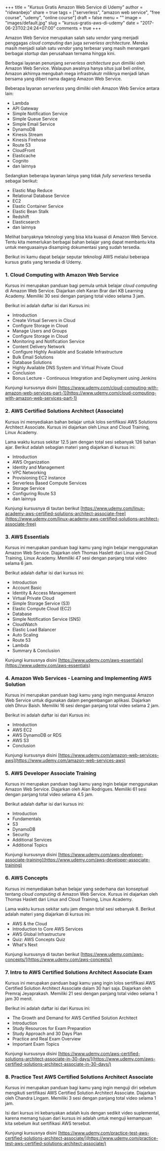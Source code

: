 +++
title = "Kursus Gratis Amazon Web Service di Udemy"
author = "ridwanbejo"
share = true
tags = ["serverless", "amazon web service", "free course", "udemy", "online course"]
draft = false
menu = ""
image = "images/default.jpg"
slug = "kursus-gratis-aws-di-udemy"
date = "2017-06-23T02:24:24+07:00"
comments = true
+++

Amazon Web Service merupakan salah satu *vendor* yang menjadi penggagas *cloud computing* dan juga *serverless architecture*. Mereka masih menjadi salah satu *vendor* yang terbesar yang masih menangani berbagai *startup* dan perusahaan ternama hingga kini.

Berbagai layanan penunjang *serverless architecture* pun dimiliki oleh Amazon Web Service. Walaupun awalnya hanya situs jual beli *online*, Amazon akhirnya mengubah mega infrastrukutr miliknya menjadi lahan bersama yang diberi nama dagang Amazon Web Service.

Beberapa layanan *serverless* yang dimiliki oleh Amazon Web Service antara lain:

* Lambda
* API Gateway
* Simple Notification Service
* Simple Queue Service
* Simple Email Service
* DynamoDB
* Kinesis Stream
* Kinesis Firehose
* Route 53
* CloudFront
* Elasticache
* Cognito
* dan lainnya

Sedangkan beberapa layanan lainya yang tidak *fully serverless* tersedia sebagai berikut:

* Elastic Map Reduce
* Relational Database Service
* EC2
* Elastic Container Service
* Elastic Bean Stalk
* Redshift
* Elasticsearch
* dan lainnya

Melihat banyaknya teknologi yang bisa kita kuasai di Amazon Web Service. Tentu kita memerlukan berbagai bahan belajar yang dapat membantu kita untuk menguasainya disamping dokumentasi yang sudah tersedia.

Berikut ini kamu dapat belajar seputar teknologi AWS melalui beberapa kursus gratis yang tersedia di Udemy.

### 1. Cloud Computing with Amazon Web Service

Kursus ini merupakan panduan bagi pemula untuk belajar *cloud computing* di Amazon Web Service. Diajarkan oleh Karan Brar dari KB Learning Academy. Memiliki 30 sesi dengan panjang total video selama 3 jam.

Berikut ini adalah daftar isi dari Kursus ini:

* Introduction
* Create Virtual Servers in Cloud
* Configure Storage in Cloud
* Manage Users and Groups
* Configure Storage in Cloud
* Monitoring and Notification Service
* Content Delivery Network
* Configure Highly Available and Scalable Infrastructure
* Bulk Email Solutions
* Database Solutions
* Highly Available DNS System and Virtual Private Cloud
* Conclusion
* Bonus Lecture - Continuous Integration and Deployment using Jenkins

Kunjungi kursusnya disini [https://www.udemy.com/cloud-computing-with-amazon-web-services-part-1](https://www.udemy.com/cloud-computing-with-amazon-web-services-part-1)

### 2. AWS Certified Solutions Architect (Associate)

Kursus ini menyediakan bahan belajar untuk lolos sertifikasi AWS Solutions Architect Associate. Kursus ini diajarkan oleh Linux and Cloud Training, Linux Academy.

Lama waktu kursus sekitar 12.5 jam dengan total sesi sebanyak 126 bahan ajar. Berikut adalah sebagian materi yang diajarkan di kursus ini:

* Introduction
* AWS Organization
* Identity and Management
* VPC Networking
* Provisioning EC2 instance
* Serverless Based Compute Services
* Storage Service
* Configuring Route 53
* dan lainnya

Kunjungi kursusnya di tautan berikut [https://www.udemy.com/linux-academy-aws-certified-solutions-architect-associate-free](https://www.udemy.com/linux-academy-aws-certified-solutions-architect-associate-free)

### 3. AWS Essentials

Kursus ini merupakan panduan bagi kamu yang ingin belajar menggunakan Amazon Web Service. Diajarkan oleh Thomas Haslett dari Linux and Cloud Training, Linux Academy. Memiliki 47 sesi dengan panjang total video selama 6 jam.

Berikut adalah daftar isi dari kursus ini:

* Introduction
* Account Basic
* Identity & Access Management
* Virtual Private Cloud
* Simple Storage Service (S3)
* Elastic Compute Cloud (EC2)
* Database
* Simple Notification Service (SNS)
* CloudWatch
* Elastic Load Balancer
* Auto Scaling
* Route 53
* Lambda
* Summary & Conclusion

Kunjungi kursusnya disini [https://www.udemy.com/aws-essentials](https://www.udemy.com/aws-essentials)

### 4. Amazon Web Services - Learning and Implementing AWS Solution

Kursus ini merupakan panduan bagi kamu yang ingin menguasai Amazon Web Service untuk digunakan dalam pengembangan aplikasi. Diajarkan oleh Dhruv Baish. Memiliki 16 sesi dengan panjang total video selama 2 jam.

Berikut ini adalah daftar isi dari Kursus ini:

* Introduction
* AWS EC2
* AWS DynamoDB or RDS
* AWS S3
* Conclusion

Kunjungi kursusnya disini [https://www.udemy.com/amazon-web-services-aws](https://www.udemy.com/amazon-web-services-aws)

### 5. AWS Developer Associate Training

Kursus ini merupakan panduan bagi kamu yang ingin belajar menggunakan Amazon Web Service. Diajarkan oleh Alan Rodrigues. Memiliki 61 sesi dengan panjang total video selama 4.5 jam.

Berikut adalah daftar isi dari kursus ini:

* Introduction
* Fundamentals
* S3
* DynamoDB
* Security
* Additional Services
* Additional Topics

Kunjungi kursusnya disini [https://www.udemy.com/aws-developer-associate-training](https://www.udemy.com/aws-developer-associate-training)

### 6. AWS Concepts

Kursus ini menyediakan bahan belajar yang sederhana dan konseptual tentang *cloud computing* di Amazon Web Service. Kursus ini diajarkan oleh Thomas Haslett dari Linux and Cloud Training, Linux Academy.

Lama waktu kursus sekitar satu jam dengan total sesi sebanyak 8. Berikut adalah materi yang diajarkan di kursus ini:

* AWS & the Cloud
* Introduction to Core AWS Services
* AWS Global Infrastructure
* Quiz: AWS Concepts Quiz
* What's Next

Kunjungi kursusnya di tautan berikut [https://www.udemy.com/aws-concepts/](https://www.udemy.com/aws-concepts/)

### 7. Intro to AWS Certified Solutions Architect Associate Exam

Kursus ini merupakan panduan bagi kamu yang ingin lolos sertifikasi AWS Certified Solution Architect Associate dalam 30 hari saja. Diajarkan oleh Premraj Jeyaprakash. Memiliki 21 sesi dengan panjang total video selama 1 jam 30 menit.

Berikut ini adalah daftar isi dari Kursus ini:

* The Growth and Demand for AWS Certified Solution Architect
* Introduction
* Study Resources for Exam Preparation
* Study Approach and 30 Days Plan
* Practice and Real Exam Overview
* Important Exam Topics

Kunjungi kursusnya disini [https://www.udemy.com/aws-certified-solutions-architect-associate-in-30-days/](https://www.udemy.com/aws-certified-solutions-architect-associate-in-30-days/)

### 8. Practice Test AWS Certified Solutions Architect Associate

Kursus ini merupakan panduan bagi kamu yang ingin menguji diri sebelum mengikuti sertifikasi  AWS Certified Solution Architect Associate. Diajarkan oleh Chandra Lingam. Memiliki 3 sesi dengan panjang total video selama 1 jam.

Isi dari kursus ini kebanyakan adalah kuis dengan sedikit video suplemental, karena memang tujuan dari kursus ini adalah untuk menguji kemampuan kita sebelum ikut sertifikasi AWS tersebut.

Kunjungi kursusnya disini [https://www.udemy.com/practice-test-aws-certified-solutions-architect-associate/](https://www.udemy.com/practice-test-aws-certified-solutions-architect-associate/)
